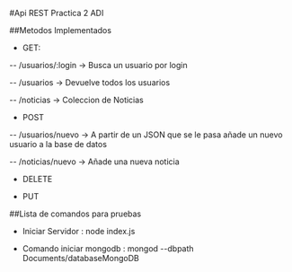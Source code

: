 #Api REST Practica 2 ADI 

##Metodos Implementados 
- GET: 

-- /usuarios/:login -> Busca un usuario por login

-- /usuarios -> Devuelve todos los usuarios

-- /noticias -> Coleccion de Noticias

- POST 

-- /usuarios/nuevo -> A partir de un JSON que se le pasa añade un nuevo usuario a la base de datos 

-- /noticias/nuevo -> Añade una nueva noticia

- DELETE 

- PUT 

##Lista de comandos para pruebas
- Iniciar Servidor : node index.js

- Comando iniciar mongodb : mongod --dbpath Documents/databaseMongoDB